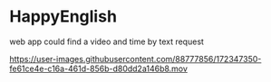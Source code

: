 # HappyEnglish

web app could find a video and time by text request




https://user-images.githubusercontent.com/88777856/172347350-fe61ce4e-c16a-461d-856b-d80dd2a146b8.mov

